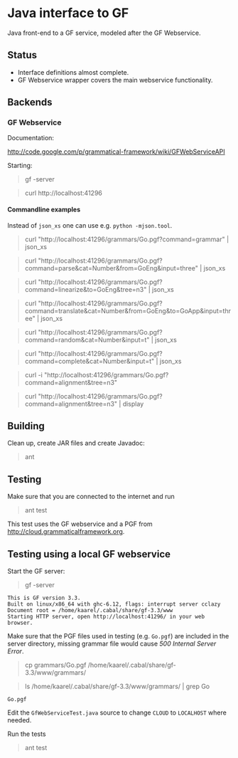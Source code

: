 Java interface to GF
====================

Java front-end to a GF service, modeled after the GF Webservice.

Status
------

  - Interface definitions almost complete.
  - GF Webservice wrapper covers the main webservice functionality.


Backends
--------

### GF Webservice

Documentation:

http://code.google.com/p/grammatical-framework/wiki/GFWebServiceAPI

Starting:

> gf -server

> curl http://localhost:41296

#### Commandline examples

Instead of `json_xs` one can use e.g. `python -mjson.tool`.

> curl "http://localhost:41296/grammars/Go.pgf?command=grammar" | json_xs

> curl "http://localhost:41296/grammars/Go.pgf?command=parse&cat=Number&from=GoEng&input=three" | json_xs

> curl "http://localhost:41296/grammars/Go.pgf?command=linearize&to=GoEng&tree=n3" | json_xs

> curl "http://localhost:41296/grammars/Go.pgf?command=translate&cat=Number&from=GoEng&to=GoApp&input=three" | json_xs

> curl "http://localhost:41296/grammars/Go.pgf?command=random&cat=Number&input=t" | json_xs

> curl "http://localhost:41296/grammars/Go.pgf?command=complete&cat=Number&input=t" | json_xs

> curl -i "http://localhost:41296/grammars/Go.pgf?command=alignment&tree=n3"

> curl "http://localhost:41296/grammars/Go.pgf?command=alignment&tree=n3" | display


Building
--------

Clean up, create JAR files and create Javadoc:

> ant


Testing
-------

Make sure that you are connected to the internet and run

> ant test

This test uses the GF webservice and a PGF from
<http://cloud.grammaticalframework.org>.


Testing using a local GF webservice
-----------------------------------

Start the GF server:

> gf -server

	This is GF version 3.3.
	Built on linux/x86_64 with ghc-6.12, flags: interrupt server cclazy
	Document root = /home/kaarel/.cabal/share/gf-3.3/www
	Starting HTTP server, open http://localhost:41296/ in your web browser.

Make sure that the PGF files used in testing (e.g. `Go.pgf`) are included in the
server directory, missing grammar file would cause _500 Internal Server Error_.

> cp grammars/Go.pgf /home/kaarel/.cabal/share/gf-3.3/www/grammars/

> ls /home/kaarel/.cabal/share/gf-3.3/www/grammars/ | grep Go

	Go.pgf

Edit the `GfWebServiceTest.java` source to change `CLOUD` to `LOCALHOST` where needed.

Run the tests

> ant test
